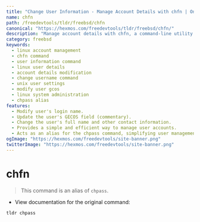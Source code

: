 ```yaml
---
title: "Change User Information - Manage Account Details with chfn | Online Free DevTools by Hexmos"
name: chfn
path: /freedevtools/tldr/freebsd/chfn
canonical: "https://hexmos.com/freedevtools/tldr/freebsd/chfn/"
description: "Manage account details with chfn, a command-line utility for modifying user information.  Quickly update your username, GECOS field, and other account settings. Free online tool, no registration required."
category: freebsd
keywords:
  - linux account management
  - chfn command
  - user information command
  - linux user details
  - account details modification
  - change username command
  - unix user settings
  - modify user gcos
  - linux system administration
  - chpass alias
features:
  - Modify user's login name.
  - Update the user's GECOS field (commentary).
  - Change the user's full name and other contact information.
  - Provides a simple and efficient way to manage user accounts.
  - Acts as an alias for the chpass command, simplifying user management.
ogImage: "https://hexmos.com/freedevtools/site-banner.png"
twitterImage: "https://hexmos.com/freedevtools/site-banner.png"
---
```


# chfn

> This command is an alias of `chpass`.

- View documentation for the original command:

`tldr chpass`
